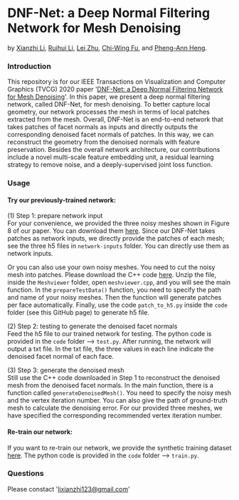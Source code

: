 # DNF-Net: a Deep Normal Filtering Network for Mesh Denoising
by [Xianzhi Li](https://nini-lxz.github.io/), [Ruihui Li](https://liruihui.github.io/), [Lei Zhu](https://appsrv.cse.cuhk.edu.hk/~lzhu/), [Chi-Wing Fu](https://www.cse.cuhk.edu.hk/~cwfu/), and [Pheng-Ann Heng](http://www.cse.cuhk.edu.hk/~pheng/).

### Introduction
This repository is for our IEEE Transactions on Visualization and Computer Graphics (TVCG) 2020 paper '[DNF-Net: a Deep Normal Filtering Network for Mesh Denoising](https://arxiv.org/pdf/2006.15510.pdf)'. In this paper, we present a deep normal filtering network, called DNF-Net, for mesh denoising. To better capture local geometry, our network processes the mesh in terms of local patches extracted from the mesh. Overall, DNF-Net is an end-to-end network that takes patches of facet normals as inputs and directly outputs the corresponding denoised facet normals of patches. In this way, we can reconstruct the geometry from the denoised normals with feature preservation. Besides the overall network architecture, our contributions include a novel multi-scale feature embedding unit, a residual learning strategy to remove noise, and a deeply-supervised joint loss function.

### Usage
#### Try our previously-trained network:
(1) Step 1: prepare network input <br>
For your convenience, we provided the three noisy meshes shown in Figure 8 of our paper. You can download them [here](https://drive.google.com/file/d/1Be2FXLTjfJcX-E0fjymx6--fFe1AxO9f/view?usp=sharing). Since our DNF-Net takes patches as network inputs, we directly provide the patches of each mesh; see the three h5 files in `network-inputs` folder. You can directly use them as network inputs.

Or you can also use your own noisy meshes. You need to cut the noisy mesh into patches. Please download the C++ code [here](https://drive.google.com/file/d/1b3XOnDw-8zuw-QII96qYUh6aHSYuvEvS/view?usp=sharing). Unzip the file, inside the `Meshviewer` folder, open `meshviewer.cpp`, and you will see the main function. In the `prepareTestData()` function, you need to specify the path and name of your noisy meshes. Then the function will generate patches per face automatically. Finally, use the code `patch_to_h5.py` inside the `code` folder (see this GitHub page) to generate h5 file. <br>

(2) Step 2: testing to generate the denoised facet normals<br>
Feed the h5 file to our trained network for testing. The python code is provided in the `code` folder --> `test.py`. After running, the network will output a txt file. In the txt file, the three values in each line indicate the denoised facet normal of each face.

(3) Step 3: generate the denoised mesh <br>
Still use the C++ code downloaded in Step 1 to reconstruct the denoised mesh from the denoised facet normals. In the main function, there is a function called `generateDenoisedMesh()`. You need to specify the noisy mesh and the vertex iteration number. You can also give the path of ground-truth mesh to calculate the denoising error. For our provided three meshes, we have specified the corresponding recommended vertex iteration number.

#### Re-train our network:
If you want to re-train our network, we provide the synthetic training dataset [here](https://drive.google.com/file/d/1BtbySgfPODAjWn8GdWr7lBzZ48bu9kUC/view?usp=sharing). The python code is provided in the `code` folder --> `train.py`.

### Questions
Please constact 'lixianzhi123@gmail.com'

